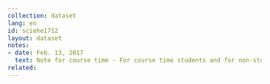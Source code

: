 ```yaml
---
collection: dataset
lang: en
id: sciehe1712
layout: dataset
notes: 
- date: Feb. 13, 2017
  text: Note for course time - For course time students and for non-students last diploma course in final course term is intended.
related:
---
```

